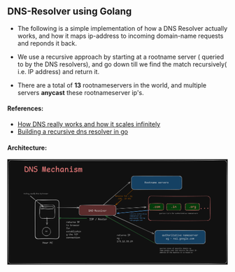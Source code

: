 ## DNS-Resolver using Golang

- The following is a simple implementation of how a DNS Resolver actually works, and how it maps ip-address to incoming domain-name requests and reponds it back.

- We use a recursive approach by starting at a rootname server ( queried to by the DNS resolvers), and go down till we find the match recursively( i.e. IP address) and return it.

- There are a total of **13** rootnameservers in the world, and multiple servers **anycast** these rootnameserver ip's.


#### References:
- [How DNS really works and how it scales infinitely](https://www.youtube.com/watch?v=g_gKI2HCElk&t=1s)
- [Building a recursive dns resolver in go](https://timothya.com/blog/dns/)

#### Architecture:
![alt text](dnsarchitecture.png "Title")